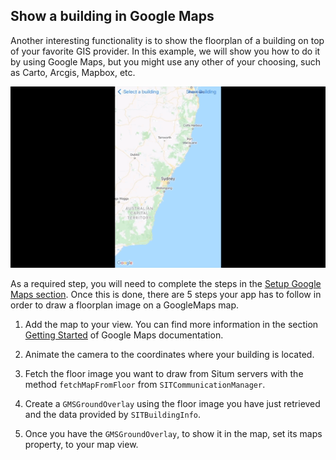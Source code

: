 ## <a name="drawbuilding"><a/> Show a building in Google Maps

Another interesting functionality is to show the floorplan of a building on top of your favorite GIS provider. In this example, we will show you how to do it by using Google Maps, but you might use any other of your choosing, such as Carto, Arcgis, Mapbox, etc.

<p align="center">
    <img src="/img/drawBuilding.gif" />
</p>

As a required step, you will need to complete the steps in the [Setup Google Maps section](https://github.com/situmtech/situm-ios-getting-started#mapsapikey). Once this is done, there are 5 steps your app has to follow in order to draw a floorplan image on a GoogleMaps map.

1.  Add the map to your view. You can find more information in the section [Getting Started](https://developers.google.com/maps/documentation/ios-sdk/start) of Google Maps documentation.

2. Animate the camera to the coordinates where your building is located.

3. Fetch the floor image you want to draw from Situm servers with the method `fetchMapFromFloor` from `SITCommunicationManager`.

4. Create a `GMSGroundOverlay` using the floor image you have just retrieved and the data provided by `SITBuildingInfo`. 

5. Once you have the `GMSGroundOverlay`, to show it in the map, set its maps property, to your map view.

